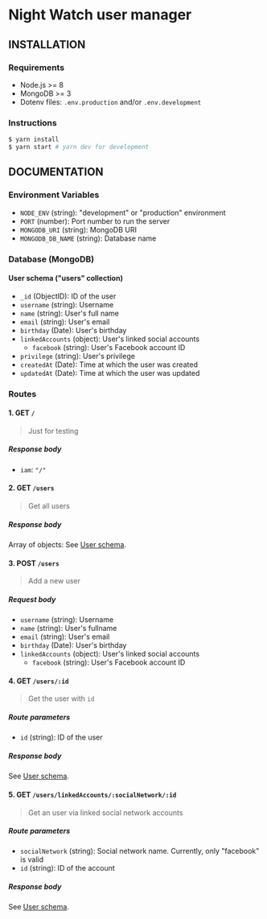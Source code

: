# Night Watch user manager

## INSTALLATION

### Requirements

- Node.js >= 8
- MongoDB >= 3
- Dotenv files: `.env.production` and/or `.env.development`

### Instructions

```bash
$ yarn install
$ yarn start # yarn dev for development
```

## DOCUMENTATION

### Environment Variables

- `NODE_ENV` (string): "development" or "production" environment
- `PORT` (number): Port number to run the server
- `MONGODB_URI` (string): MongoDB URI
- `MONGODB_DB_NAME` (string): Database name

### Database (MongoDB)

#### User schema ("users" collection)

- `_id` (ObjectID): ID of the user
- `username` (string): Username
- `name` (string): User's full name
- `email` (string): User's email
- `birthday` (Date): User's birthday
- `linkedAccounts` (object): User's linked social accounts
  - `facebook` (string): User's Facebook account ID
- `privilege` (string): User's privilege
- `createdAt` (Date): Time at which the user was created
- `updatedAt` (Date): Time at which the user was updated

### Routes

#### 1. GET `/`

> Just for testing

##### Response body

- `iam`: `"/"`

#### 2. GET `/users`

> Get all users

##### Response body

Array of objects:
See [User schema](#user-schema-users-collection).

#### 3. POST `/users`

> Add a new user

##### Request body

- `username` (string): Username
- `name` (string): User's fullname
- `email` (string): User's email
- `birthday` (Date): User's birthday
- `linkedAccounts` (object): User's linked social accounts
  - `facebook` (string): User's Facebook account ID

#### 4. GET `/users/:id`

> Get the user with `id`

##### Route parameters

- `id` (string): ID of the user

##### Response body

See [User schema](#user-schema-users-collection).

#### 5. GET `/users/linkedAccounts/:socialNetwork/:id`

> Get an user via linked social network accounts

##### Route parameters

- `socialNetwork` (string): Social network name. Currently, only "facebook" is valid
- `id` (string): ID of the account

##### Response body

See [User schema](#user-schema-users-collection).

